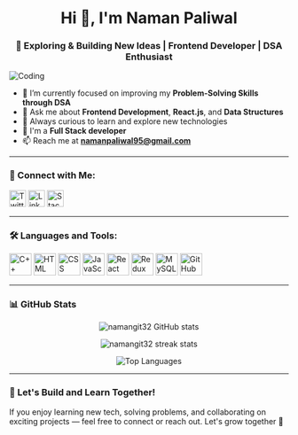 <h1 align="center">Hi 👋, I'm Naman Paliwal</h1>
<h3 align="center">🚀 Exploring & Building New Ideas | Frontend Developer | DSA Enthusiast</h3>

<img src="https://user-images.githubusercontent.com/74038190/225813708-98b745f2-7d22-48cf-9150-083f1b00d6c9.gif" alt="Coding" width="" height=""/>



- 🌱 I’m currently focused on improving my **Problem-Solving Skills through DSA**
- 💬 Ask me about **Frontend Development**, **React.js**, and **Data Structures**
- 🧠 Always curious to learn and explore new technologies
- 💼 I'm a **Full Stack developer**
- 📫 Reach me at **namanpaliwal95@gmail.com**

---

### 🤝 Connect with Me:
<p align="left">
  <a href="https://twitter.com/namanpaliwal95" target="_blank"><img src="https://cdn.jsdelivr.net/gh/devicons/devicon/icons/twitter/twitter-original.svg" alt="Twitter" width="30" height="30"/></a>
  <a href="https://www.linkedin.com/in/namanpaliwal" target="_blank"><img src="https://cdn.jsdelivr.net/gh/devicons/devicon/icons/linkedin/linkedin-original.svg" alt="LinkedIn" width="30" height="30"/></a>
  <a href="https://stackoverflow.com/users/23825945/naman-paliwal" target="_blank"><img src="https://cdn.jsdelivr.net/gh/devicons/devicon/icons/stackoverflow/stackoverflow-original.svg" alt="Stack Overflow" width="30" height="30"/></a>
 
</p>

---

### 🛠️ Languages and Tools:

<p align="left">
  <img src="https://cdn.jsdelivr.net/gh/devicons/devicon/icons/cplusplus/cplusplus-original.svg" alt="C++" width="40" height="40"/>
  <img src="https://cdn.jsdelivr.net/gh/devicons/devicon/icons/html5/html5-original.svg" alt="HTML" width="40" height="40"/>
  <img src="https://cdn.jsdelivr.net/gh/devicons/devicon/icons/css3/css3-original.svg" alt="CSS" width="40" height="40"/>
  <img src="https://cdn.jsdelivr.net/gh/devicons/devicon/icons/javascript/javascript-original.svg" alt="JavaScript" width="40" height="40"/>
  <img src="https://cdn.jsdelivr.net/gh/devicons/devicon/icons/react/react-original.svg" alt="React" width="40" height="40"/>
  <img src="https://cdn.jsdelivr.net/gh/devicons/devicon/icons/redux/redux-original.svg" alt="Redux" width="40" height="40"/>
  <img src="https://cdn.jsdelivr.net/gh/devicons/devicon/icons/mysql/mysql-original.svg" alt="MySQL" width="40" height="40"/>
  <img src="https://cdn.jsdelivr.net/gh/devicons/devicon/icons/github/github-original.svg" alt="GitHub" width="40" height="40"/>
</p>

---

### 📊 GitHub Stats

<p align="center">
  <img src="https://github-readme-stats.vercel.app/api?username=namangit32&show_icons=true&theme=default&locale=en" alt="namangit32 GitHub stats" />
</p>

<p align="center">
  <img src="https://github-readme-streak-stats.herokuapp.com/?user=namangit32&theme=default" alt="namangit32 streak stats" />
</p>

<p align="center">
  <img src="https://github-readme-stats.vercel.app/api/top-langs/?username=namangit32&layout=compact&theme=default" alt="Top Languages" />
</p>

---

### 🚀 Let's Build and Learn Together!

If you enjoy learning new tech, solving problems, and collaborating on exciting projects — feel free to connect or reach out. Let's grow together 🚀
